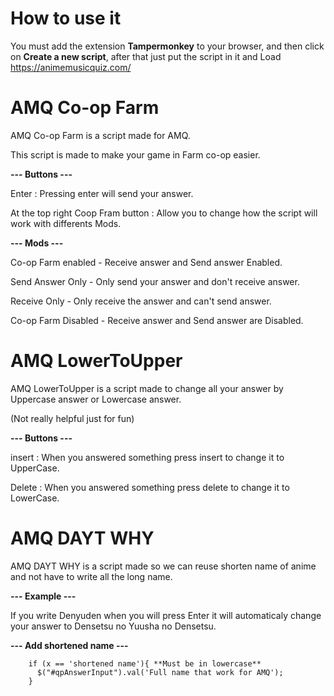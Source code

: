 # How to use it

You must add the extension **Tampermonkey** to your browser, and then click on **Create a new script**, after that just put the script in it and Load https://animemusicquiz.com/

# AMQ Co-op Farm

AMQ Co-op Farm is a script made for AMQ.

This script is made to make your game in Farm co-op easier.

**--- Buttons ---**

Enter : Pressing enter will send your answer.

At the top right Coop Fram button : Allow you to change how the script will work with differents Mods.

**--- Mods ---**

Co-op Farm enabled  - Receive answer and Send answer Enabled.

Send Answer Only    - Only send your answer and don't receive answer.

Receive Only        - Only receive the answer and can't send answer.

Co-op Farm Disabled - Receive answer and Send answer are Disabled.

# AMQ LowerToUpper

AMQ LowerToUpper is a script made to change all your answer by Uppercase answer or Lowercase answer.

(Not really helpful just for fun)

**--- Buttons ---**

insert : When you answered something press insert to change it to UpperCase.

Delete : When you answered something press delete to change it to LowerCase.

# AMQ DAYT WHY

AMQ DAYT WHY is a script made so we can reuse shorten name of anime and not have to write all the long name.

**--- Example ---**

If you write Denyuden when you will press Enter it will automaticaly change your answer to Densetsu no Yuusha no Densetsu.

**--- Add shortened name ---**

        if (x == 'shortened name'){ **Must be in lowercase**
          $("#qpAnswerInput").val('Full name that work for AMQ');
        }
